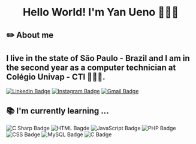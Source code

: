 <h1 align="center"> Hello World! I'm Yan Ueno 🙋🏾‍♂️</h1>

## ✏️ About me 
## I live in the state of São Paulo - Brazil and I am in the second year as a computer technician at Colégio Univap - CTI 👩🏻‍💻. 
[![Linkedin Badge](https://img.shields.io/badge/-LinkedIn-blue?style=flat-square&logo=Linkedin&logoColor=white&link=https://www.linkedin.com/in/yan-ueno)](https://www.linkedin.com/in/yan-ueno)
[![Instagram Badge](https://img.shields.io/badge/-instagram-%23E4405F.svg?&style=for-the-badge&logo=instagram&logoColor=white&link=https://www.instagram.com/yanueno/)](https://www.instagram.com/yanueno/)
[![Gmail Badge](https://img.shields.io/badge/-Gmail-c14438?style=flat-square&logo=Gmail&logoColor=white&link=mailto:yanuenopivot@gmail.com)](mailto:yanuenopivot@gmail.com)
 
## 📚 I'm currently learning ... 
![C Sharp Badge](https://img.shields.io/badge/c%20sharp-%23239120.svg?&style=flat-square&logo=c%20sharp&logoColor=white/)
![HTML Bagde](https://img.shields.io/badge/html-%23239120.svg?&style=flat-square&logo=html5&logoColor=white/)
![JavaScript Badge](https://img.shields.io/badge/javascript-%23F7DF1E.svg?&style=flat-square&logo=javascript&logoColor=black&labelColor=black/)
![PHP Badge](https://img.shields.io/badge/php-%23777BB4.svg?&style=for-the-badge&logo=php&logoColor=white/)
![CSS Badge](https://img.shields.io/badge/css3%20-%231572B6.svg?&style=for-the-badge&logo=css3&logoColor=white/)
![MySQL Badge](https://img.shields.io/badge/mysql-%2300f.svg?&style=for-the-badge&logo=mysql&logoColor=white/)
![C Badge](https://img.shields.io/badge/c%20-%2300599C.svg?&style=for-the-badge&logo=c&logoColor=white/)
